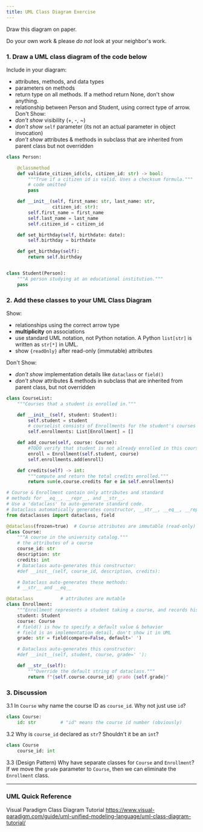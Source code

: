 ```yaml
---
title: UML Class Diagram Exercise
---
```


Draw this diagram on paper.

Do your own work & please *do not* look at your neighbor's work.

### 1. Draw a UML class diagram of the code below

Include in your diagram:
- attributes, methods, and data types
- parameters on methods
- return type on all methods. If a method return None, don't show anything.
- relationship between Person and Student, using correct type of arrow.
Don't Show:
- *don't show* visibility (+, -, ~)
- *don't show* `self` parameter (its not an actual parameter in object invocation)
- *don't show* attributes & methods in subclass that are inherited from parent class but not overridden


```python
class Person:

    @classmethod
    def validate_citizen_id(cls, citizen_id: str) -> bool:
        """True if a citizen id is valid. Uses a checksum formula."""
        # code omitted
        pass

    def __init__(self, first_name: str, last_name: str,
                 citizen_id: str):
        self.first_name = first_name
        self.last_name = last_name
        self.citizen_id = citizen_id

    def set_birthday(self, birthdate: date):
        self.birthday = birthdate

    def get_birthday(self):
        return self.birthday


class Student(Person):
    """A person studying at an educational institution."""
    pass
```


### 2. Add these classes to your UML Class Diagram

Show:
- relationships using the correct arrow type
- **multiplicity** on associations
- use standard UML notation, not Python notation.
  A Python `list[str]` is written as `str[*]` in UML.
- show `{readOnly}` after read-only (immutable) attributes

Don't Show:
- *don't show* implementation details like `dataclass` or `field()`
- *don't show* attributes & methods in subclass that are inherited from parent class, but not overridden

```python
class CourseList:
    """Courses that a student is enrolled in."""

    def __init__(self, student: Student):
        self.student = student
        # courselist consists of Enrollments for the student's courses
        self.enrollments: List[Enrollment] = []

    def add_course(self, course: Course):
        #TODO verify that student is not already enrolled in this course
        enroll = Enrollment(self.student, course)
        self.enrollments.add(enroll)

    def credits(self) -> int:
        """compute and return the total credits enrolled."""
        return sum(e.course.credits for e in self.enrollments)

# Course & Enrollment contain only attributes and standard
# methods for __eq__, __repr__, and __str__.
# Use a 'dataclass' to auto-generate standard code.
# Dataclass automatically generates constructor, __str__, __eq__, __repr__
from dataclasses import dataclass, field

@dataclass(frozen=true)  # Course attributes are immutable (read-only)
class Course:
    """A course in the university catalog."""
    # the attributes of a course
    course_id: str
    description: str
    credits: int
    # Dataclass auto-generates this constructor:
    #def __init__(self, course_id, description, credits):

    # Dataclass auto-generates these methods: 
    # __str__ and __eq__

@dataclass          # attributes are mutable
class Enrollment:
    """Enrollment represents a student taking a course, and records his grade."""
    student: Student
    course: Course
    # field() is how to specify a default value & behavior
    # field is an implementation detail, don't show it in UML
    grade: str = field(compare=False, default=' ')

    # Dataclass auto-generates this constructor:
    #def __init__(self, student, course, grade=' '):

    def __str__(self):
        """Override the default string of dataclass."""
        return f"{self.course.course_id} grade {self.grade}"
```

### 3. Discussion

3.1 In `Course` why name the course ID as `course_id`.  Why not just use `id`?
```python
class Course:
    id: str         # "id" means the course id number (obviously)
```

3.2 Why is `course_id` declared as `str`?  Shouldn't it be an `int`?
```python
class Course
    course_id: int
```

3.3 (Design Pattern) Why have separate classes for `Course` and `Enrollment`?  If we move the `grade` parameter to `Course`, then we can eliminate the `Enrollment` class.

---

### UML Quick Reference

Visual Paradigm Class Diagram Tutorial <https://www.visual-paradigm.com/guide/uml-unified-modeling-language/uml-class-diagram-tutorial/>

